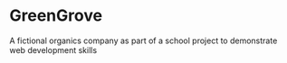 # GreenGrove
A fictional organics company as part of a school project to demonstrate web development skills
